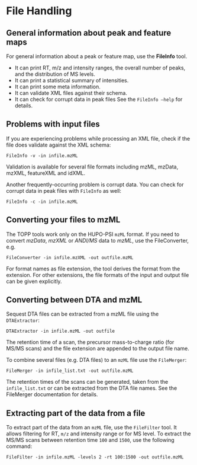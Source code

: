 File Handling
============

## General information about peak and feature maps

For general information about a peak or feature map, use the **FileInfo** tool.

- It can print RT, m/z and intensity ranges, the overall number of peaks, and the distribution of MS levels.
- It can print a statistical summary of intensities.
- It can print some meta information.
- It can validate XML files against their schema.
- It can check for corrupt data in peak files See the `FileInfo –help` for details.

## Problems with input files

If you are experiencing problems while processing an XML file, check if the file does validate against the XML schema:

`FileInfo -v -in infile.mzML`

Validation is available for several file formats including mzML, mzData, mzXML, featureXML and idXML.

Another frequently-occurring problem is corrupt data. You can check for corrupt data in peak files with `FileInfo` as well:

`FileInfo -c -in infile.mzML`

## Converting your files to mzML

The TOPP tools work only on the HUPO-PSI `mzML` format. If you need to convert *mzData*, *mzXML* or *ANDI/MS* data to
*mzML*, use the FileConverter, e.g.

`FileConverter -in infile.mzXML -out outfile.mzML`

For format names as file extension, the tool derives the format from the extension. For other extensions, the file
formats of the input and output file can be given explicitly.

## Converting between DTA and mzML

Sequest DTA files can be extracted from a mzML file using the `DTAExtractor`:

`DTAExtractor -in infile.mzML -out outfile`

The retention time of a scan, the precursor mass-to-charge ratio (for MS/MS scans) and the file extension are appended
to the output file name.

To combine several files (e.g. DTA files) to an `mzML` file use the `FileMerger`:

`FileMerger -in infile_list.txt -out outfile.mzML`

The retention times of the scans can be generated, taken from the `infile_list.txt` or can be extracted from the DTA
file names. See the FileMerger documentation for details.

## Extracting part of the data from a file

To extract part of the data from an `mzML` file, use the `FileFilter` tool. It allows filtering for RT, `m/z` and
intensity range or for MS level. To extract the MS/MS scans between retention time `100` and `1500`, use the following
command:

`FileFilter -in infile.mzML -levels 2 -rt 100:1500 -out outfile.mzML`
